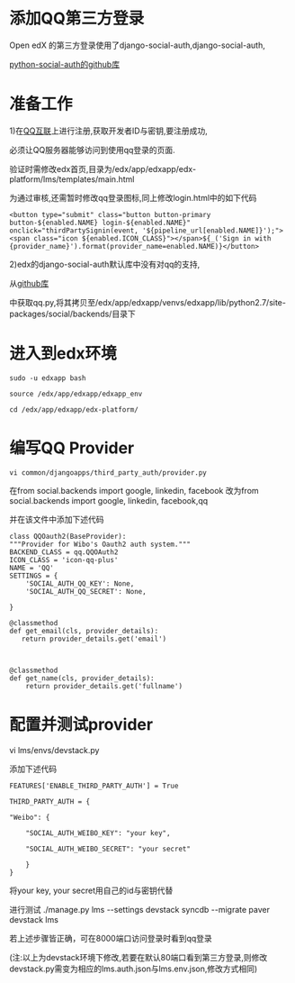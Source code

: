 添加QQ第三方登录
======
Open edX 的第三方登录使用了django-social-auth,django-social-auth,

[python-social-auth的github库](https://github.com/omab/python-social-auth/)

准备工作
======
1)在[QQ互联](http://connect.qq.com)上进行注册,获取开发者ID与密钥,要注册成功,

必须让QQ服务器能够访问到使用qq登录的页面.

验证时需修改edx首页,目录为/edx/app/edxapp/edx-platform/lms/templates/main.html

为通过审核,还需暂时修改qq登录图标,同上修改login.html中的如下代码

    <button type="submit" class="button button-primary button-${enabled.NAME} login-${enabled.NAME}" onclick="thirdPartySignin(event, '${pipeline_url[enabled.NAME]}');"><span class="icon ${enabled.ICON_CLASS}"></span>${_('Sign in with {provider_name}').format(provider_name=enabled.NAME)}</button>

2)edx的django-social-auth默认库中没有对qq的支持,

从[github库](https://github.com/omab/python-social-auth/tree/master/social/backends)

中获取qq.py,将其拷贝至/edx/app/edxapp/venvs/edxapp/lib/python2.7/site-packages/social/backends/目录下

进入到edx环境
======
    sudo -u edxapp bash

    source /edx/app/edxapp/edxapp_env

    cd /edx/app/edxapp/edx-platform/

编写QQ Provider
======
    vi common/djangoapps/third_party_auth/provider.py

在from social.backends import google, linkedin, facebook
改为from social.backends import google, linkedin, facebook,qq

并在该文件中添加下述代码

    class QQOauth2(BaseProvider):
    """Provider for Wibo's Oauth2 auth system."""
    BACKEND_CLASS = qq.QQOAuth2
    ICON_CLASS = 'icon-qq-plus'
    NAME = 'QQ'
    SETTINGS = {
        'SOCIAL_AUTH_QQ_KEY': None,
        'SOCIAL_AUTH_QQ_SECRET': None,

    }

    @classmethod
    def get_email(cls, provider_details):
       return provider_details.get('email')



    @classmethod
    def get_name(cls, provider_details):
        return provider_details.get('fullname')
        

配置并测试provider
======
vi lms/envs/devstack.py

添加下述代码

    FEATURES['ENABLE_THIRD_PARTY_AUTH'] = True

    THIRD_PARTY_AUTH = {

    "Weibo": {

        "SOCIAL_AUTH_WEIBO_KEY": "your key",

        "SOCIAL_AUTH_WEIBO_SECRET": "your secret"

        }
    }
    
将your key, your secret用自己的id与密钥代替

进行测试
    ./manage.py lms --settings devstack syncdb --migrate
    paver devstack lms

若上述步骤皆正确，可在8000端口访问登录时看到qq登录
    
(注:以上为devstack环境下修改,若要在默认80端口看到第三方登录,则修改devstack.py需变为相应的lms.auth.json与lms.env.json,修改方式相同)


